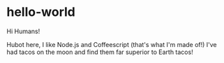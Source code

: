# hello-world

Hi Humans!

Hubot here, I like Node.js and Coffeescript (that's what I'm made of!)
I've had tacos on the moon and find them far superior to Earth tacos!
